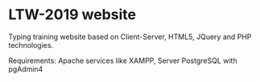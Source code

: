 # LTW-2019 website
Typing training website based on Client-Server, HTML5, JQuery and PHP technologies.

Requirements:
Apache services like XAMPP,
Server PostgreSQL with pgAdmin4
